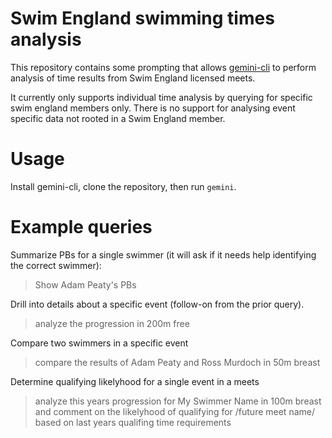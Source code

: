 # Swim England swimming times analysis
This repository contains some prompting that allows [gemini-cli](https://github.com/google-gemini/gemini-cli) to perform analysis of time results from Swim England licensed meets.

It currently only supports individual time analysis by querying for specific swim england members only. There is no support for analysing event specific data not rooted in a Swim England member. 

# Usage
Install gemini-cli, clone the repository, then run `gemini`.

# Example queries

Summarize PBs for a single swimmer (it will ask if it needs help identifying the correct swimmer):

   > Show Adam Peaty's PBs

Drill into details about a specific event (follow-on from the prior query).

   > analyze the progression in 200m free

Compare two swimmers in a specific event

   > compare the results of Adam Peaty and 
 Ross Murdoch in 50m breast

Determine qualifying likelyhood for a single event in a meets

   > analyze this years progression for My Swimmer Name in 100m breast and comment on the likelyhood of qualifying for /future meet name/ based on last years qualifing time requirements


